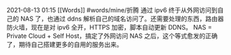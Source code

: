 2021-08-13  01:15
[[Words]]
#words/mine/折腾
通过 ipv6 终于从外网访问到自己的 NAS 了，也通过 ddns 解析自己的域名访问了。还需要处理的东西，路由器防火墙，现在是对 ipv6 全开，HTTPS 加密，脚本自动更新 DDNS。
NAS = Private Cloud + Self Host，搞定了外网访问 NAS 之后，这个等式愈发的正确了，期待自己搭建更多的自用的服务出来。
